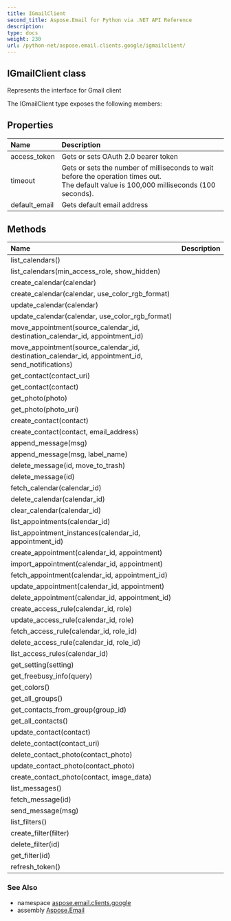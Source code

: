 ```yaml
---
title: IGmailClient
second_title: Aspose.Email for Python via .NET API Reference
description: 
type: docs
weight: 230
url: /python-net/aspose.email.clients.google/igmailclient/
---
```


## IGmailClient class

Represents the interface for Gmail client

The IGmailClient type exposes the following members:
## Properties
| Name | Description |
| :- | :- |
|access_token|Gets or sets OAuth 2.0 bearer token|
|timeout|Gets or sets the number of milliseconds to wait before the operation times out.<br/>            The default value is 100,000 milliseconds (100 seconds).|
|default_email|Gets default email address|
## Methods
| Name | Description |
| :- | :- |
|list_calendars()|  |
|list_calendars(min_access_role, show_hidden)|  |
|create_calendar(calendar)|  |
|create_calendar(calendar, use_color_rgb_format)|  |
|update_calendar(calendar)|  |
|update_calendar(calendar, use_color_rgb_format)|  |
|move_appointment(source_calendar_id, destination_calendar_id, appointment_id)|  |
|move_appointment(source_calendar_id, destination_calendar_id, appointment_id, send_notifications)|  |
|get_contact(contact_uri)|  |
|get_contact(contact)|  |
|get_photo(photo)|  |
|get_photo(photo_uri)|  |
|create_contact(contact)|  |
|create_contact(contact, email_address)|  |
|append_message(msg)|  |
|append_message(msg, label_name)|  |
|delete_message(id, move_to_trash)|  |
|delete_message(id)|  |
|fetch_calendar(calendar_id)|  |
|delete_calendar(calendar_id)|  |
|clear_calendar(calendar_id)|  |
|list_appointments(calendar_id)|  |
|list_appointment_instances(calendar_id, appointment_id)|  |
|create_appointment(calendar_id, appointment)|  |
|import_appointment(calendar_id, appointment)|  |
|fetch_appointment(calendar_id, appointment_id)|  |
|update_appointment(calendar_id, appointment)|  |
|delete_appointment(calendar_id, appointment_id)|  |
|create_access_rule(calendar_id, role)|  |
|update_access_rule(calendar_id, role)|  |
|fetch_access_rule(calendar_id, role_id)|  |
|delete_access_rule(calendar_id, role_id)|  |
|list_access_rules(calendar_id)|  |
|get_setting(setting)|  |
|get_freebusy_info(query)|  |
|get_colors()|  |
|get_all_groups()|  |
|get_contacts_from_group(group_id)|  |
|get_all_contacts()|  |
|update_contact(contact)|  |
|delete_contact(contact_uri)|  |
|delete_contact_photo(contact_photo)|  |
|update_contact_photo(contact_photo)|  |
|create_contact_photo(contact, image_data)|  |
|list_messages()|  |
|fetch_message(id)|  |
|send_message(msg)|  |
|list_filters()|  |
|create_filter(filter)|  |
|delete_filter(id)|  |
|get_filter(id)|  |
|refresh_token()|  |

### See Also

* namespace [aspose.email.clients.google](/email/python-net/aspose.email.clients.google/)
* assembly [Aspose.Email](/email/python-net/)

